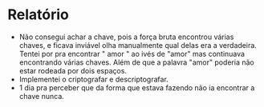 # Relatório

- Não consegui achar a chave, pois a força bruta encontrou várias chaves, e ficava inviável olha manualmente qual delas era a verdadeira. Tentei por pra encontrar " amor " ao ivés de "amor" mas continuava encontrando várias chaves. Além de que a palavra "amor" poderia não estar rodeada por dois espaços.
- Implementei o criptografar e descriptografar.
- 1 dia pra perceber que da forma que estava fazendo não ia encontrar a chave nunca.
